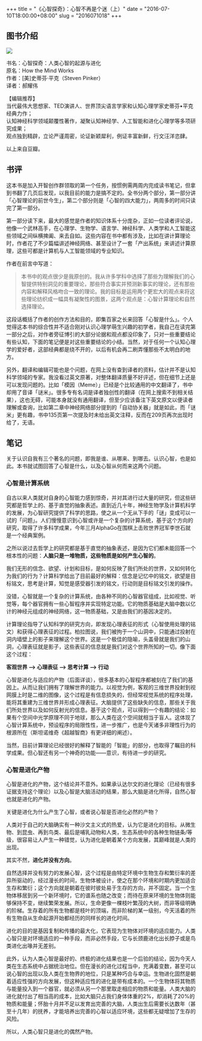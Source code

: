 +++
title = "《心智探奇》：心智不再是个迷（上）"
date = "2016-07-10T18:00:00+08:00"
slug = "2016071018"
+++

## 图书介绍

![](/blog_static/2016/20160710-how-the-mind-works-01.jpg)

书名：心智探奇：人类心智的起源与进化    
原名：How the Mind Works    
作者：[美]史蒂芬·平克（Steven Pinker）     
译者：郝耀伟 

【编辑推荐】    
当代最伟大思想家、TED演讲人、世界顶尖语言学家和认知心理学家史蒂芬•平克经典力作；     
认知神经科学领域颠覆性著作，凝聚认知神经学、人工智能和进化心理学等多项研究成果；     
观点独到精辟，立论严谨周密，论证新颖犀利，例证丰富新鲜，行文汪洋恣肆。     

以上来自豆瓣。

## 书评

这本书是加入开智创作群领取的第一个任务，按惯例需两周内完成读书笔记，但拿到书翻了几页后发现，以我目前的能力是搞不定的。全书分两个部分，第一部分讲「心智理论的前世今生」，第二个部分则是「心智的四大能力」，两周多的时间只读完了第一部分。

第一部分读下来，最大的感觉是作者的知识体系十分庞杂，正如一位读者评论说，他像一个武林高手，在心理学、生物学、语言学、神经科学、人类学和人工智能这些领域之间纵横捭阖、来去自如。这些内容在书中都有涉及，比如在讲计算理论时，作者花了不少篇幅讲述神经网络、甚至设计了一套「产出系统」来讲述计算原理，这些可都是计算机与人工智能领域的专业知识。

作者在前言中写道：

>本书中的观点很少是我原创的。我从许多学科中选择了那些为理解我们的心智提供特别洞见的重要理论，那些符合事实并预测新事实的理论，还有那些内容和解释风格吻合一致的理论。我的目标是运用两个更宏大的观点来将这些理论纺织成一幅具有凝聚性的图景，这两个观点是：心智计算理论和自然选择理论。

这段话概括了作者的创作方法和目的，即集百家之长来回答「心智是什么」。个人觉得这本书的综合性并不适合刚对认识心理学萌生兴趣的初学者，我自己在读完第一部分之后，对作者旁征博引的大部分论据和观点都没印象了，只对一些重要结论有些认知，下面的笔记便是对这些重要结论的小结。当然，对于任何一个认知心理学的爱好者，这部经典都是绕不开的，以后有机会再二刷弄懂那些不太明白的地方。

另外，翻译和编辑可能也是个问题，在网上没有查到译者的资料，估计并不是认知科学领域的专家。我没看过英文原著，对整体翻译质量不好评述，但在细节上还是可以发现问题的。比如「模因（Meme）」已经是个比较通用的中文翻译了，书中却用了音译「谜米」。很多专有名词是译者独创性的翻译（在网上搜索不到相关结果），这也无碍，可能本身就没有通用翻译，但至少应该备注下英文原文以便读者理解或查询，比如第二章中神经网络部分提到的「自动协关器」就是如此，而「谜米」更有趣，书中135页第一次提及时未给出英文注释，反而在209页再次出现时给了，无语。

## 笔记

关于认识自我有三个著名的问题，即我是谁、从哪来、到哪去。认识心智，也是如此。本书就试图回答了心智是什么，以及心智从何而来这两个问题。

### 心智是计算系统

自古以来人类就对自身的心智能力感到惊奇，并对其进行过大量的研究，但这些研究都是哲学上的、基于直觉的抽象表述。直到近几十年，神经生物学及计算机科学的发展，为心智研究提供了科学的思路，使之从一个无从下手的「谜」变成可以一试的「问题」。人们慢慢意识到心智或许是一个复杂的计算系统，基于这个方向的研究，取得了许多科学成果，今年三月AlphaGo在围棋上击败世界冠军李世石就是一个经典案例。

之所以说过去哲学上的研究都是基于直觉的抽象表述，是因为它们都未能回答一个根本性的问题：**人脑只是一堆物质，这些物质是如何产生心智的**。

我们无形的信念、欲望、计划和目标，是如何反映了我们所处的世界，又如何转化为我们的行为？计算科学给出了目前最好的解释：信念是记忆中的铭文，欲望是目标铭文，思考是计算，知觉是感受器引发的铭文，行动则是目标铭文引发的操作。

没错，心智就是一个复杂的计算系统，由各种不同的心智器官组成，比如视觉、听觉等，每个器官拥有一些心智程序并实现特定功能。它的物质基础是大脑中数以亿计的神经元组成的神经网络，这一物质基础，又是由我们的基因决定的。

计算理论指导了认知科学的研究方向，即发现心理表征的形式（心智使用处理的铭文）和获得心理表征的过程。柏拉图说，我们被拘于一个山洞中，只能通过投射在洞内墙壁上的影子来理解这个世界。这是一个极佳的隐喻，头盖骨就是我们的山洞，心理表征就是影子，这些表征的信息就是我们对这个世界所知的一切。像下面这个过程：

**客观世界 —> 心理表征 —> 思考计算 —> 行动**

心智是进化与适应的产物（后面详谈），很多基本的心智程序都被刻在了我们的基因上。从而让我们拥有了理解世界的能力。以视觉为例，客观的三维世界投射到视网膜上时是二维的图像，这个过程是有信息损失的，但经常视觉系统的程序处理，能将其重建为三维世界并形成心理表征。大脑提供了这些缺失的信息，那些关于我们所处世界以及如何反射光的信息。基于这个观点，可以得到一个有趣的结论：如果有个空间中光学原理不同于地球，那么人类在这个空间就相当于盲人。这体现了心智计算系统中，预设程序的局限性性，进一步推广，也是今天诸多非理性行为的根源所在（斯坦诺维奇《超越智商》有更详细的阐述）。

当然，目前计算理论已经很好的解释了智能的「智能」的部分，也取得了瞩目的科学成果。但心智还有另一个神奇的功能——意识，有待进一步的研究。

### 心智是进化产物

心智是进化的产物，这个结论并不意外。如果承认达尔文的进化理论（已经有很多证据支持这个理论）以及心智是大脑活动的结果，那么大脑是进化所得，自然心智也就是进化的产物。

关键是进化为什么产生了心智，或者说心智是否进化必然的产物？

人类对于自己的大脑确实有一种沙文主义式的热爱，认为它是进化的目标。从微生物、到昆虫、再到鸟类、最后是哺乳动物和人类，生态系统中的各种生物链条/等级，很容易让人产生一种错觉，认为进化是朝着某个方向发展，其巅峰就是人类的出现。

其实不然，**进化并没有方向**。

自然选择并没有努力的发展心智，这个过程是由特定环境中生物生存和繁衍率的差异所驱动的，经过漫长的时间，生物体被设计，使之在那个环境和时期内更加适合生存和繁衍；这个方向就是朝着在彼时彼处易于生存的方向，并不固定。当一个生物体移居到另一个新环境时，它的谱系也随之改变；而待在原来环境的生物体则能够保持不变，继续繁荣发展。所以，生命更像一棵枝叶繁茂的大树，而非等级明确的阶梯。生存着的所有生物都是枝叶的顶端，而非阶梯的某一级别，今天活着的所有生物自从生命起源开始都经历的同样长的进化时间。

进化的目的是基因复制和传播的最大化，它表现为生物体对环境的适应能力。人类心智只是对环境适应的一种手段，而非必然手段，它与长颈鹿进化出长脖子或是鸟类进化出喙并无差别。

此外，认为人类心智是最好的、终极的进化结果也是一个后验的结论，因为今天人类在生态系统中占据统治地位。但在漫长的进化过程当中，充满着变数，甚至可以说心智的出现以及人类在生物界的地位，只是某种巧合与幸运。生物进化固然是朝着适应性强的方向发展，但这种适应性的进化是带有成本的。一个生物体将其物质与能量投入到一个器官，就必须从另一个那里取走相应的物质和能量。人类大脑的进化就付出了相当高的成本，比如大脑只占我们身体体重的2%，却消耗了20%的物质和能量；怀胎十月并不足以发育出完善的大脑，人类出生后需要长达数年（甚至十几年）的抚养，才能培养出完善的心智以适应环境，这些都无疑增加了生存的风险。

所以，人类心智只是进化的偶然产物。

